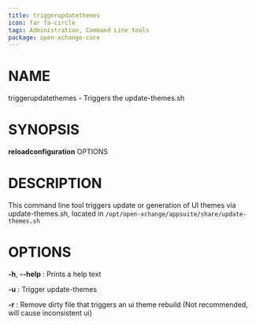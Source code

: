 ```yaml
---
title: triggerupdatethemes
icon: far fa-circle
tags: Administration, Command Line tools
package: open-xchange-core
---
```


# NAME

triggerupdatethemes - Triggers the update-themes.sh

# SYNOPSIS

**reloadconfiguration** OPTIONS

# DESCRIPTION

This command line tool triggers update or generation of UI themes via update-themes.sh, located in `/opt/open-xchange/appsuite/share/update-themes.sh`

# OPTIONS

**-h**, **--help**
: Prints a help text

**-u**
: Trigger update-themes

**-r**
: Remove dirty file that triggers an ui theme rebuild (Not recommended, will cause inconsistent ui)